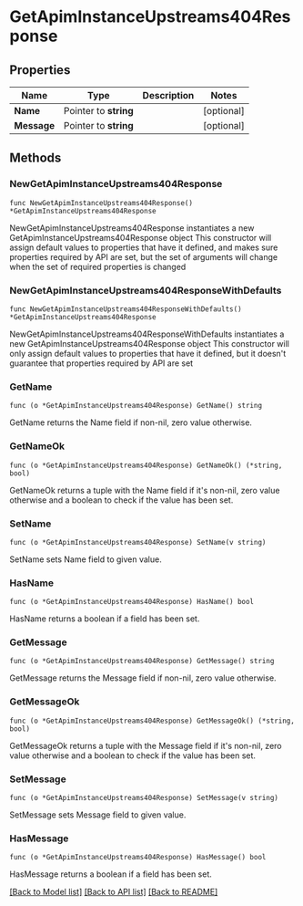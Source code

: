# GetApimInstanceUpstreams404Response

## Properties

Name | Type | Description | Notes
------------ | ------------- | ------------- | -------------
**Name** | Pointer to **string** |  | [optional] 
**Message** | Pointer to **string** |  | [optional] 

## Methods

### NewGetApimInstanceUpstreams404Response

`func NewGetApimInstanceUpstreams404Response() *GetApimInstanceUpstreams404Response`

NewGetApimInstanceUpstreams404Response instantiates a new GetApimInstanceUpstreams404Response object
This constructor will assign default values to properties that have it defined,
and makes sure properties required by API are set, but the set of arguments
will change when the set of required properties is changed

### NewGetApimInstanceUpstreams404ResponseWithDefaults

`func NewGetApimInstanceUpstreams404ResponseWithDefaults() *GetApimInstanceUpstreams404Response`

NewGetApimInstanceUpstreams404ResponseWithDefaults instantiates a new GetApimInstanceUpstreams404Response object
This constructor will only assign default values to properties that have it defined,
but it doesn't guarantee that properties required by API are set

### GetName

`func (o *GetApimInstanceUpstreams404Response) GetName() string`

GetName returns the Name field if non-nil, zero value otherwise.

### GetNameOk

`func (o *GetApimInstanceUpstreams404Response) GetNameOk() (*string, bool)`

GetNameOk returns a tuple with the Name field if it's non-nil, zero value otherwise
and a boolean to check if the value has been set.

### SetName

`func (o *GetApimInstanceUpstreams404Response) SetName(v string)`

SetName sets Name field to given value.

### HasName

`func (o *GetApimInstanceUpstreams404Response) HasName() bool`

HasName returns a boolean if a field has been set.

### GetMessage

`func (o *GetApimInstanceUpstreams404Response) GetMessage() string`

GetMessage returns the Message field if non-nil, zero value otherwise.

### GetMessageOk

`func (o *GetApimInstanceUpstreams404Response) GetMessageOk() (*string, bool)`

GetMessageOk returns a tuple with the Message field if it's non-nil, zero value otherwise
and a boolean to check if the value has been set.

### SetMessage

`func (o *GetApimInstanceUpstreams404Response) SetMessage(v string)`

SetMessage sets Message field to given value.

### HasMessage

`func (o *GetApimInstanceUpstreams404Response) HasMessage() bool`

HasMessage returns a boolean if a field has been set.


[[Back to Model list]](../README.md#documentation-for-models) [[Back to API list]](../README.md#documentation-for-api-endpoints) [[Back to README]](../README.md)


